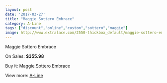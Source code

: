 ```yaml
---
layout: post
date: '2017-03-27'
title: "Maggie Sottero Embrace"
category: A-Line
tags: ["discount","online","custom","sottero","maggie"]
image: http://www.extralace.com/2550-thickbox_default/maggie-sottero-embrace.jpg
---
```

Maggie Sottero Embrace

On Sales: **$355.98**
<a href="https://www.extralace.com/a-line/1206-maggie-sottero-embrace.html"><amp-img layout="responsive" width="600" height="600" src="//www.extralace.com/2550-thickbox_default/maggie-sottero-embrace.jpg" alt="Maggie Sottero Embrace 0" /></a>
<a href="https://www.extralace.com/a-line/1206-maggie-sottero-embrace.html"><amp-img layout="responsive" width="600" height="600" src="//www.extralace.com/2551-thickbox_default/maggie-sottero-embrace.jpg" alt="Maggie Sottero Embrace 1" /></a>

Buy it: [Maggie Sottero Embrace](https://www.extralace.com/a-line/1206-maggie-sottero-embrace.html "Maggie Sottero Embrace")

View more: [A-Line](https://www.extralace.com/2-a-line "A-Line")